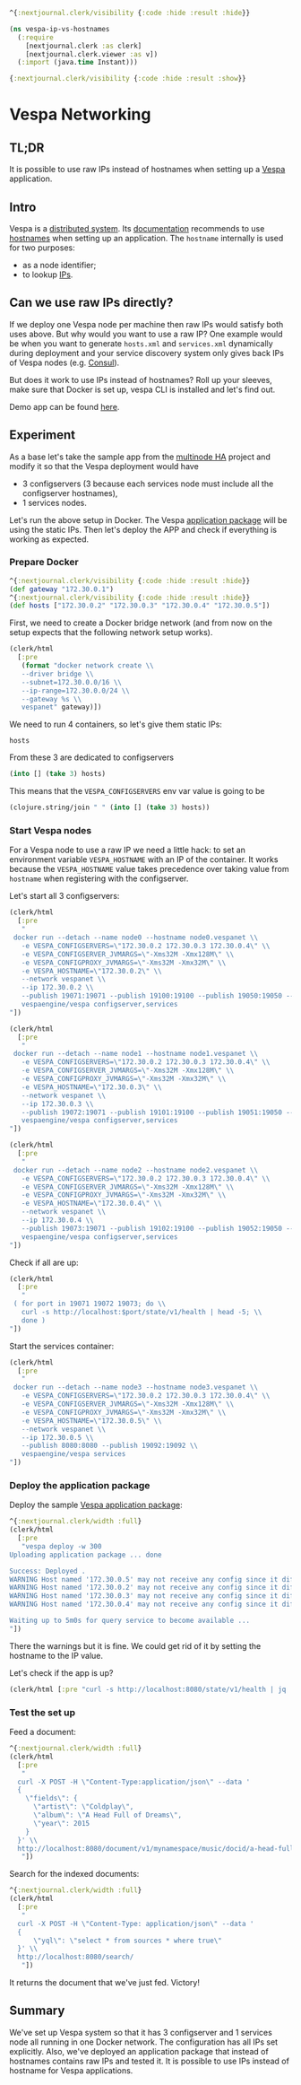 ```clojure
^{:nextjournal.clerk/visibility {:code :hide :result :hide}}

(ns vespa-ip-vs-hostnames
  (:require
    [nextjournal.clerk :as clerk]
    [nextjournal.clerk.viewer :as v])
  (:import (java.time Instant)))

{:nextjournal.clerk/visibility {:code :hide :result :show}}
```
# Vespa Networking

## TL;DR

It is possible to use raw IPs instead of hostnames when setting up a [Vespa](https://vespa.ai) application.

## Intro

Vespa is a [distributed system](https://en.wikipedia.org/wiki/Distributed_computing).
Its [documentation](https://docs.vespa.ai/en/operations/node-setup.html) recommends to use [hostnames](https://docs.vespa.ai/en/operations/node-setup.html#hostname) when setting up an application.
The `hostname` internally is used for two purposes:
- as a node identifier;
- to lookup [IPs](https://en.wikipedia.org/wiki/IP_address).

## Can we use raw IPs directly?

If we deploy one Vespa node per machine then raw IPs would satisfy both uses above.
But why would you want to use a raw IP? 
One example would be when you want to generate `hosts.xml` and `services.xml` dynamically during deployment and your service discovery system only gives back IPs of Vespa nodes (e.g. [Consul](https://www.consul.io)).

But does it work to use IPs instead of hostnames?
Roll up your sleeves, make sure that Docker is set up, vespa CLI is installed and let's find out.

Demo app can be found [here](https://github.com/dainiusjocas/vespa-networking-sandbox).


## Experiment

As a base let's take the sample app from the [multinode HA](https://github.com/vespa-engine/sample-apps/tree/master/examples/operations/multinode-HA) project
and modify it so that the Vespa deployment would have
- 3 configservers (3 because each services node must include all the configserver hostnames),
- 1 services nodes.

Let's run the above setup in Docker.
The Vespa [application package](https://docs.vespa.ai/en/application-packages.html) will be using the static IPs.
Then let's deploy the APP and check if everything is working as expected.

### Prepare Docker

```clojure
^{:nextjournal.clerk/visibility {:code :hide :result :hide}}
(def gateway "172.30.0.1")
^{:nextjournal.clerk/visibility {:code :hide :result :hide}}
(def hosts ["172.30.0.2" "172.30.0.3" "172.30.0.4" "172.30.0.5"])
```

First, we need to create a Docker bridge network
(and from now on the setup expects that the following network setup works).

```clojure
(clerk/html
  [:pre
   (format "docker network create \\
   --driver bridge \\
   --subnet=172.30.0.0/16 \\
   --ip-range=172.30.0.0/24 \\
   --gateway %s \\
   vespanet" gateway)])
```

We need to run 4 containers, so let's give them static IPs:

```
hosts
```

From these 3 are dedicated to configservers 
```clojure
(into [] (take 3) hosts)
```

This means that the `VESPA_CONFIGSERVERS` env var value is going to be 
```clojure
(clojure.string/join " " (into [] (take 3) hosts))
```

### Start Vespa nodes

For a Vespa node to use a raw IP we need a little hack: to set an environment variable
`VESPA_HOSTNAME` with an IP of the container.
It works because the `VESPA_HOSTNAME` value takes precedence over taking value from `hostname` when registering with the configserver.

Let's start all 3 configservers:
```clojure
(clerk/html
  [:pre
   "
 docker run --detach --name node0 --hostname node0.vespanet \\
   -e VESPA_CONFIGSERVERS=\"172.30.0.2 172.30.0.3 172.30.0.4\" \\
   -e VESPA_CONFIGSERVER_JVMARGS=\"-Xms32M -Xmx128M\" \\
   -e VESPA_CONFIGPROXY_JVMARGS=\"-Xms32M -Xmx32M\" \\
   -e VESPA_HOSTNAME=\"172.30.0.2\" \\
   --network vespanet \\
   --ip 172.30.0.2 \\
   --publish 19071:19071 --publish 19100:19100 --publish 19050:19050 --publish 20092:19092 \\
   vespaengine/vespa configserver,services
"])
```
```clojure
(clerk/html
  [:pre
   "
 docker run --detach --name node1 --hostname node1.vespanet \\
   -e VESPA_CONFIGSERVERS=\"172.30.0.2 172.30.0.3 172.30.0.4\" \\
   -e VESPA_CONFIGSERVER_JVMARGS=\"-Xms32M -Xmx128M\" \\
   -e VESPA_CONFIGPROXY_JVMARGS=\"-Xms32M -Xmx32M\" \\
   -e VESPA_HOSTNAME=\"172.30.0.3\" \\
   --network vespanet \\
   --ip 172.30.0.3 \\
   --publish 19072:19071 --publish 19101:19100 --publish 19051:19050 --publish 20093:19092 \\
   vespaengine/vespa configserver,services
"])
```

```clojure
(clerk/html
  [:pre
   "
 docker run --detach --name node2 --hostname node2.vespanet \\
   -e VESPA_CONFIGSERVERS=\"172.30.0.2 172.30.0.3 172.30.0.4\" \\
   -e VESPA_CONFIGSERVER_JVMARGS=\"-Xms32M -Xmx128M\" \\
   -e VESPA_CONFIGPROXY_JVMARGS=\"-Xms32M -Xmx32M\" \\
   -e VESPA_HOSTNAME=\"172.30.0.4\" \\
   --network vespanet \\
   --ip 172.30.0.4 \\
   --publish 19073:19071 --publish 19102:19100 --publish 19052:19050 --publish 20094:19092 \\
   vespaengine/vespa configserver,services
"])
```

Check if all are up:
```clojure
(clerk/html
  [:pre
   "
 ( for port in 19071 19072 19073; do \\
   curl -s http://localhost:$port/state/v1/health | head -5; \\
   done )
"])
```

Start the services container:

```clojure
(clerk/html
  [:pre
   "
 docker run --detach --name node3 --hostname node3.vespanet \\
   -e VESPA_CONFIGSERVERS=\"172.30.0.2 172.30.0.3 172.30.0.4\" \\
   -e VESPA_CONFIGSERVER_JVMARGS=\"-Xms32M -Xmx128M\" \\
   -e VESPA_CONFIGPROXY_JVMARGS=\"-Xms32M -Xmx32M\" \\
   -e VESPA_HOSTNAME=\"172.30.0.5\" \\
   --network vespanet \\
   --ip 172.30.0.5 \\
   --publish 8080:8080 --publish 19092:19092 \\
   vespaengine/vespa services
"])
```

### Deploy the application package

Deploy the sample [Vespa application package](https://github.com/dainiusjocas/vespa-networking-sandbox):

```clojure
^{:nextjournal.clerk/width :full}
(clerk/html
  [:pre
   "vespa deploy -w 300
Uploading application package ... done

Success: Deployed .
WARNING Host named '172.30.0.5' may not receive any config since it differs from its canonical hostname 'node3.vespanet' (check DNS and /etc/hosts).
WARNING Host named '172.30.0.2' may not receive any config since it differs from its canonical hostname 'node0.vespanet' (check DNS and /etc/hosts).
WARNING Host named '172.30.0.3' may not receive any config since it differs from its canonical hostname 'node1.vespanet' (check DNS and /etc/hosts).
WARNING Host named '172.30.0.4' may not receive any config since it differs from its canonical hostname 'node2.vespanet' (check DNS and /etc/hosts).

Waiting up to 5m0s for query service to become available ...
"])

```

There the warnings but it is fine.
We could get rid of it by setting the hostname to the IP value.

Let's check if the app is up?

```clojure
(clerk/html [:pre "curl -s http://localhost:8080/state/v1/health | jq '.status'"])
```

### Test the set up

Feed a document:

```clojure
^{:nextjournal.clerk/width :full}
(clerk/html
  [:pre
   "
  curl -X POST -H \"Content-Type:application/json\" --data '
  {
    \"fields\": {
      \"artist\": \"Coldplay\",
      \"album\": \"A Head Full of Dreams\",
      \"year\": 2015
    }
  }' \\
  http://localhost:8080/document/v1/mynamespace/music/docid/a-head-full-of-dreams
   "])
```

Search for the indexed documents:
```clojure
^{:nextjournal.clerk/width :full}
(clerk/html
  [:pre
   "
  curl -X POST -H \"Content-Type: application/json\" --data '
  {
      \"yql\": \"select * from sources * where true\"
  }' \\
  http://localhost:8080/search/
   "])
```

It returns the document that we've just fed. Victory!

## Summary

We've set up Vespa system so that it has 3 configserver and 1 services node all running in one Docker network.
The configuration has all IPs set explicitly.
Also, we've deployed an application package that instead of hostnames contains raw IPs and tested it. 
It is possible to use IPs instead of hostname for Vespa applications.
